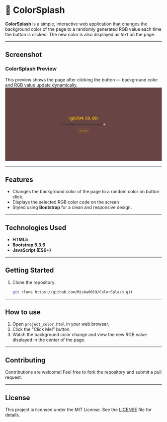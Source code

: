 # 🌈 ColorSplash

**ColorSplash** is a simple, interactive web application that changes the background color of the page to a randomly generated RGB value each time the button is clicked. The new color is also displayed as *text* on the page.

---

## Screenshot

### ColorSplash Preview
This preview shows the page after clicking the button — background color and RGB value update dynamically.
![ColorSplash Preview](./assets/ColorSplash-preview.png)

---

## Features

- Changes the background color of the page to a random color on button click.
- Displays the selected RGB color code on the screen
- Styled using **Bootstrap** for a clean and responsive design.

---

## Technologies Used

- **HTML5**
- **Bootstrap 5.3.6**
- **JavaScript (ES6+)**

---

## Getting Started

1. Clone the repository:
    ```bash
    git clone https://github.com/Misba0019/ColorSplash.git
    ```

---

## How to use

1. Open `project_color.html` in your web browser.
2. Click the "Click Me!" button.
3. Watch the background color change and view the new RGB value displayed in the center of the page.

---

## Contributing

Contributions are welcome! Feel free to fork the repository and submit a pull request.  

---

## License

This project is licensed under the MIT License. See the [LICENSE](LICENSE) file for details.